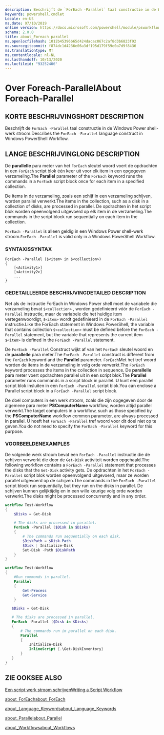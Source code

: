 ```yaml
---
description: Beschrijft de `ForEach -Parallel` taal constructie in de Windows Power shell-werk stroom.
keywords: powershell,cmdlet
Locale: en-US
ms.date: 07/10/2019
online version: https://docs.microsoft.com/powershell/module/psworkflow/about/about_foreach-parallel?view=powershell-5.1&WT.mc_id=ps-gethelp
schema: 2.0.0
title: about_Foreach parallel
ms.openlocfilehash: 1012b45396b65d424dacac067c2af8d3b6823f92
ms.sourcegitcommit: f874dc1d4236e06a3df195d179f59e0a7d9f8436
ms.translationtype: MT
ms.contentlocale: nl-NL
ms.lasthandoff: 10/13/2020
ms.locfileid: "93252406"
---
```

# <a name="about-foreach-parallel"></a><span data-ttu-id="1838d-104">Over Foreach-Parallel</span><span class="sxs-lookup"><span data-stu-id="1838d-104">About Foreach-Parallel</span></span>

## <a name="short-description"></a><span data-ttu-id="1838d-105">KORTE BESCHRIJVING</span><span class="sxs-lookup"><span data-stu-id="1838d-105">SHORT DESCRIPTION</span></span>
<span data-ttu-id="1838d-106">Beschrijft de `ForEach -Parallel` taal constructie in de Windows Power shell-werk stroom.</span><span class="sxs-lookup"><span data-stu-id="1838d-106">Describes the `ForEach -Parallel` language construct in Windows PowerShell Workflow.</span></span>

## <a name="long-description"></a><span data-ttu-id="1838d-107">LANGE BESCHRIJVING</span><span class="sxs-lookup"><span data-stu-id="1838d-107">LONG DESCRIPTION</span></span>

<span data-ttu-id="1838d-108">De **parallelle** para meter van het `ForEach` sleutel woord voert de opdrachten in een `ForEach` script blok één keer uit voor elk item in een opgegeven verzameling.</span><span class="sxs-lookup"><span data-stu-id="1838d-108">The **Parallel** parameter of the `ForEach` keyword runs the commands in a `ForEach` script block once for each item in a specified collection.</span></span>

<span data-ttu-id="1838d-109">De items in de verzameling, zoals een schijf in een verzameling schijven, worden parallel verwerkt.</span><span class="sxs-lookup"><span data-stu-id="1838d-109">The items in the collection, such as a disk in a collection of disks, are processed in parallel.</span></span> <span data-ttu-id="1838d-110">De opdrachten in het script blok worden opeenvolgend uitgevoerd op elk item in de verzameling.</span><span class="sxs-lookup"><span data-stu-id="1838d-110">The commands in the script block run sequentially on each item in the collection.</span></span>

<span data-ttu-id="1838d-111">`ForEach -Parallel` is alleen geldig in een Windows Power shell-werk stroom.</span><span class="sxs-lookup"><span data-stu-id="1838d-111">`ForEach -Parallel` is valid only in a Windows PowerShell Workflow.</span></span>

### <a name="syntax"></a><span data-ttu-id="1838d-112">SYNTAXIS</span><span class="sxs-lookup"><span data-stu-id="1838d-112">SYNTAX</span></span>

```
ForEach -Parallel ($<item> in $<collection>)
{
    [<Activity1>]
    [<Activity2>]
    ...
}
```

### <a name="detailed-description"></a><span data-ttu-id="1838d-113">GEDETAILLEERDE BESCHRIJVING</span><span class="sxs-lookup"><span data-stu-id="1838d-113">DETAILED DESCRIPTION</span></span>

<span data-ttu-id="1838d-114">Net als de instructie ForEach in Windows Power shell moet de variabele die verzameling bevat `$<collection>` , worden gedefinieerd vóór de `ForEach -Parallel` instructie, maar de variabele die het huidige item vertegenwoordigt, `$<item>` wordt gedefinieerd in de `ForEach -Parallel` instructie.</span><span class="sxs-lookup"><span data-stu-id="1838d-114">Like the ForEach statement in Windows PowerShell, the variable that contains collection `$<collection>` must be defined before the `ForEach -Parallel` statement, but the variable that represents the current item `$<item>` is defined in the `ForEach -Parallel` statement.</span></span>

<span data-ttu-id="1838d-115">De `ForEach -Parallel` Construct wijkt af van het `ForEach` sleutel woord en de **parallelle** para meter.</span><span class="sxs-lookup"><span data-stu-id="1838d-115">The `ForEach -Parallel` construct is different from the `ForEach` keyword and the **Parallel** parameter.</span></span> <span data-ttu-id="1838d-116">`ForEach`Met het tref woord worden de items in de verzameling in volg orde verwerkt.</span><span class="sxs-lookup"><span data-stu-id="1838d-116">The `ForEach` keyword processes the items in the collection in sequence.</span></span> <span data-ttu-id="1838d-117">De **parallelle** para meter voert opdrachten parallel uit in een script blok.</span><span class="sxs-lookup"><span data-stu-id="1838d-117">The **Parallel** parameter runs commands in a script block in parallel.</span></span> <span data-ttu-id="1838d-118">U kunt een parallel script blok insluiten in een `ForEach -Parallel` script blok.</span><span class="sxs-lookup"><span data-stu-id="1838d-118">You can enclose a Parallel script block in a `ForEach -Parallel` script block.</span></span>

<span data-ttu-id="1838d-119">De doel computers in een werk stroom, zoals die zijn opgegeven door de algemene para meter **PSComputerName** workflow, worden altijd parallel verwerkt.</span><span class="sxs-lookup"><span data-stu-id="1838d-119">The target computers in a workflow, such as those specified by the **PSComputerName** workflow common parameter, are always processed in parallel.</span></span>
<span data-ttu-id="1838d-120">U hoeft het `ForEach -Parallel` tref woord voor dit doel niet op te geven.</span><span class="sxs-lookup"><span data-stu-id="1838d-120">You do not need to specify the `ForEach -Parallel` keyword for this purpose.</span></span>

### <a name="examples"></a><span data-ttu-id="1838d-121">VOORBEELDEN</span><span class="sxs-lookup"><span data-stu-id="1838d-121">EXAMPLES</span></span>

<span data-ttu-id="1838d-122">De volgende werk stroom bevat een `ForEach -Parallel` instructie die de schijven verwerkt die door de `Get-Disk` activiteit worden opgehaald.</span><span class="sxs-lookup"><span data-stu-id="1838d-122">The following workflow contains a `ForEach -Parallel` statement that processes the disks that the `Get-Disk` activity gets.</span></span> <span data-ttu-id="1838d-123">De opdrachten in het `ForEach -Parallel` script blok worden opeenvolgend uitgevoerd, maar ze worden parallel uitgevoerd op de schijven.</span><span class="sxs-lookup"><span data-stu-id="1838d-123">The commands in the `ForEach -Parallel` script block run sequentially, but they run on the disks in parallel.</span></span> <span data-ttu-id="1838d-124">De schijven kunnen gelijktijdig en in een wille keurige volg orde worden verwerkt.</span><span class="sxs-lookup"><span data-stu-id="1838d-124">The disks might be processed concurrently and in any order.</span></span>

```powershell
workflow Test-Workflow
{
    $Disks = Get-Disk

    # The disks are processed in parallel.
    ForEach -Parallel ($Disk in $Disks)
    {
        # The commands run sequentially on each disk.
        $DiskPath = $Disk.Path
        $Disk | Initialize-Disk
        Set-Disk -Path $DiskPath
    }
}

workflow Test-Workflow
{
    #Run commands in parallel.
    Parallel
    {
        Get-Process
        Get-Service
    }

   $Disks = Get-Disk

   # The disks are processed in parallel.
   ForEach -Parallel ($Disk in $Disks)
   {
       # The commands run in parallel on each disk.
       Parallel
       {
           Initialize-Disk
           InlineScript {.\Get-DiskInventory}
       }
   }
}
```

## <a name="see-also"></a><span data-ttu-id="1838d-125">ZIE OOK</span><span class="sxs-lookup"><span data-stu-id="1838d-125">SEE ALSO</span></span>

[<span data-ttu-id="1838d-126">Een script werk stroom schrijven</span><span class="sxs-lookup"><span data-stu-id="1838d-126">Writing a Script Workflow</span></span>](/previous-versions/powershell/scripting/developer/workflow/creating-a-workflow-by-using-a-windows-powershell-script)

[<span data-ttu-id="1838d-127">about_ForEach</span><span class="sxs-lookup"><span data-stu-id="1838d-127">about_ForEach</span></span>](../../Microsoft.PowerShell.Core/About/about_ForEach.md)

[<span data-ttu-id="1838d-128">about_Language_Keywords</span><span class="sxs-lookup"><span data-stu-id="1838d-128">about_Language_Keywords</span></span>](../../Microsoft.PowerShell.Core/About/about_Language_Keywords.md)

[<span data-ttu-id="1838d-129">about_Parallel</span><span class="sxs-lookup"><span data-stu-id="1838d-129">about_Parallel</span></span>](about_Parallel.md)

[<span data-ttu-id="1838d-130">about_Workflows</span><span class="sxs-lookup"><span data-stu-id="1838d-130">about_Workflows</span></span>](about_Workflows.md)
